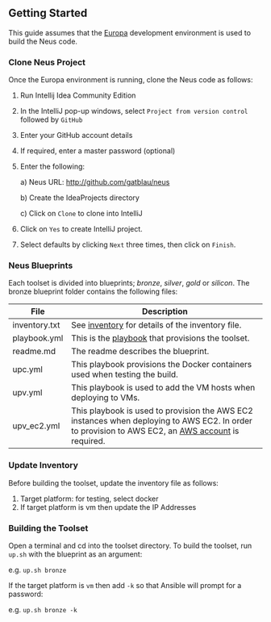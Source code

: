 ## Getting Started

This guide assumes that the [Europa](http://github.com/gatblau/europa) development environment is used to build the Neus code.

### Clone Neus Project

Once the Europa environment is running, clone the Neus code as follows:

1. Run Intellij Idea Community Edition

2. In the IntelliJ pop-up windows, select `Project from version control` followed by `GitHub`

3. Enter your GitHub account details

4. If required, enter a master password (optional)

5. Enter the following:

    a) Neus URL: http://github.com/gatblau/neus

    b) Create the IdeaProjects directory

    c) Click on `Clone` to clone into IntelliJ

6. Click on `Yes` to create IntelliJ project.

7. Select defaults by clicking `Next` three times, then click on `Finish`.

### Neus Blueprints

Each toolset is divided into blueprints; *bronze*, *silver*, *gold* or *silicon*.  The bronze blueprint folder contains the following files:

| File | Description |
|--------|--------|
| inventory.txt | See [inventory](inventory.md) for details of the inventory file. |
| playbook.yml | This is the [playbook](http://docs.ansible.com/ansible/playbooks.html) that provisions the toolset.   |
| readme.md | The readme describes the blueprint. |
| upc.yml | This playbook provisions the Docker containers used when testing the build. |
| upv.yml | This playbook is used to add the VM hosts when deploying to VMs. |
| upv_ec2.yml | This playbook is used to provision the AWS EC2 instances when deploying to AWS EC2.  In order to provision to AWS EC2, an [AWS account](aws-ec2.md) is required. |

### Update Inventory

Before building the toolset, update the inventory file as follows:

1. Target platform: for testing, select docker
2. If target platform is vm then update the IP Addresses

### Building the Toolset

Open a terminal and cd into the toolset directory.  To build the toolset, run `up.sh` with the blueprint as an argument:

e.g. `up.sh bronze`

If the target platform is `vm` then add `-k` so that Ansible will prompt for a password:

e.g. `up.sh bronze -k`
